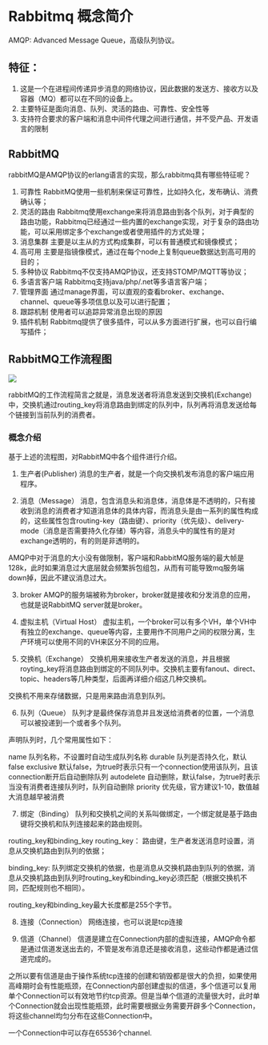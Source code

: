 # Rabbitmq 概念简介

AMQP: Advanced Message Queue，高级队列协议。

## 特征：

1. 这是一个在进程间传递异步消息的网络协议，因此数据的发送方、接收方以及容器（MQ）都可以在不同的设备上。
2. 主要特征是面向消息、队列、灵活的路由、可靠性、安全性等
3. 支持符合要求的客户端和消息中间件代理之间进行通信，并不受产品、开发语言的限制

## RabbitMQ
rabbitMQ是AMQP协议的erlang语言的实现，那么rabbitmq具有哪些特征呢？

1. 可靠性 RabbitMQ使用一些机制来保证可靠性，比如持久化，发布确认、消费确认等；
2. 灵活的路由 Rabbitmq使用exchange来将消息路由到各个队列，对于典型的路由功能，Rabbitmq已经通过一些内置的exchange实现，对于复杂的路由功能，可以采用绑定多个exchange或者使用插件的方式处理；
3. 消息集群 主要是以主从的方式构成集群，可以有普通模式和镜像模式；
4. 高可用 主要是指镜像模式，通过在每个node上复制queue数据达到高可用的目的；
5. 多种协议 Rabbitmq不仅支持AMQP协议，还支持STOMP/MQTT等协议；
6. 多语言客户端 Rabbitmq支持java/php/.net等多语言客户端；
7. 管理界面 通过manage界面，可以直观的查看broker、exchange、channel、queue等多项信息以及可以进行配置；
8. 跟踪机制 使用者可以追踪异常消息出现的原因
9. 插件机制 Rabbitmq提供了很多插件，可以从多方面进行扩展，也可以自行编写插件；

## RabbitMQ工作流程图

![](https://yunqing-img.oss-cn-beijing.aliyuncs.com/hexo/article/202109/J0Nd6r.png)

rabbitMQ的工作流程简言之就是，消息发送者将消息发送到交换机(Exchange)中，交换机通过routing_key将消息路由到绑定的队列中，队列再将消息发送给每个链接到当前队列的消费者。

### 概念介绍
基于上述的流程图，对RabbitMQ中各个组件进行介绍。

1. 生产者(Publisher)
消息的生产者，就是一个向交换机发布消息的客户端应用程序。

2. 消息（Message）
消息，包含消息头和消息体，消息体是不透明的，只有接收到消息的消费者才知道消息体的具体内容，而消息头是由一系列的属性构成的，这些属性包含routing-key（路由键）、priority（优先级）、delivery-mode（消息是否需要持久化存储）等内容，消息头中的属性有的是对exchange透明的，有的则是非透明的。

AMQP中对于消息的大小没有做限制，客户端和RabbitMQ服务端的最大帧是128k，此时如果消息过大底层就会频繁拆包组包，从而有可能导致mq服务端down掉，因此不建议消息过大。

3. broker
AMQP的服务端被称为broker，broker就是接收和分发消息的应用，也就是说RabbitMQ server就是broker。

4. 虚拟主机（Virtual Host）
虚拟主机，一个broker可以有多个VH，单个VH中有独立的exchange、queue等内容，主要用作不同用户之间的权限分离，生产环境可以使用不同的VH来区分不同的应用。

5. 交换机（Exchange）
交换机用来接收生产者发送的消息，并且根据royting_key将消息路由到绑定的不同队列中。交换机主要有fanout、direct、topic、headers等几种类型，后面再详细介绍这几种交换机。

交换机不用来存储数据，只是用来路由消息到队列。

6. 队列（Queue）
队列才是最终保存消息并且发送给消费者的位置，一个消息可以被投递到一个或者多个队列。

声明队列时，几个常用属性如下：

name 队列名称，不设置时自动生成队列名称
durable 队列是否持久化，默认false
exclusive 默认false，为true时表示只有一个connection使用该队列，且该connection断开后自动删除队列
autodelete 自动删除，默认false，为true时表示当没有消费者连接队列时，队列自动删除
priority 优先级，官方建议1-10，数值越大消息越早被消费

7. 绑定（Binding）
队列和交换机之间的关系叫做绑定，一个绑定就是基于路由键将交换机和队列连接起来的路由规则。

routing_key和binding_key
routing_key： 路由键，生产者发送消息时设置，消息从交换机路由到队列的依据；

binding_key: 队列绑定交换机的依据，也是消息从交换机路由到队列的依据，消息从交换机路由到队列时routing_key和binding_key必须匹配（根据交换机不同，匹配规则也不相同）。

routing_key和binding_key最大长度都是255个字节。

8. 连接（Connection）
网络连接，也可以说是tcp连接

9. 信道（Channel）
信道是建立在Connection内部的虚拟连接，AMQP命令都是通过信道发送出去的，不管是发布消息还是接收消息，这些动作都是通过信道完成的。

之所以要有信道是由于操作系统tcp连接的创建和销毁都是很大的负担，如果使用高峰期时会有性能瓶颈，在Connection内部创建虚拟的信道，多个信道可以复用单个Connection可以有效地节约tcp资源。但是当单个信道的流量很大时，此时单个Connection就会出现性能瓶颈，此时需要根据业务需要开辟多个Connection，将这些channel均匀分布在这些Connection中。

一个Connection中可以存在65536个channel.
